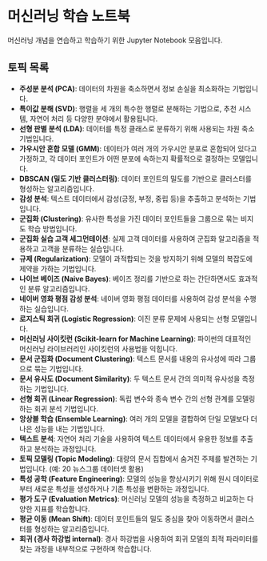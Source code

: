 # 머신러닝 학습 노트북

머신러닝 개념을 연습하고 학습하기 위한 Jupyter Notebook 모음입니다.

## 토픽 목록

* **주성분 분석 (PCA)**: 데이터의 차원을 축소하면서 정보 손실을 최소화하는 기법입니다.
* **특이값 분해 (SVD)**: 행렬을 세 개의 특수한 행렬로 분해하는 기법으로, 추천 시스템, 자연어 처리 등 다양한 분야에서 활용됩니다.
* **선형 판별 분석 (LDA)**: 데이터를 특정 클래스로 분류하기 위해 사용되는 차원 축소 기법입니다.
* **가우시안 혼합 모델 (GMM)**: 데이터가 여러 개의 가우시안 분포로 혼합되어 있다고 가정하고, 각 데이터 포인트가 어떤 분포에 속하는지 확률적으로 결정하는 모델입니다.
* **DBSCAN (밀도 기반 클러스터링)**: 데이터 포인트의 밀도를 기반으로 클러스터를 형성하는 알고리즘입니다.
* **감성 분석**: 텍스트 데이터에서 감성(긍정, 부정, 중립 등)을 추출하고 분석하는 기법입니다.
* **군집화 (Clustering)**: 유사한 특성을 가진 데이터 포인트들을 그룹으로 묶는 비지도 학습 방법입니다.
* **군집화 실습 고객 세그먼테이션**: 실제 고객 데이터를 사용하여 군집화 알고리즘을 적용하고 고객을 분류하는 실습입니다.
* **규제 (Regularization)**: 모델이 과적합되는 것을 방지하기 위해 모델의 복잡도에 제약을 가하는 기법입니다.
* **나이브 베이즈 (Naive Bayes)**: 베이즈 정리를 기반으로 하는 간단하면서도 효과적인 분류 알고리즘입니다.
* **네이버 영화 평점 감성 분석**: 네이버 영화 평점 데이터를 사용하여 감성 분석을 수행하는 실습입니다.
* **로지스틱 회귀 (Logistic Regression)**: 이진 분류 문제에 사용되는 선형 모델입니다.
* **머신러닝 사이킷런 (Scikit-learn for Machine Learning)**: 파이썬의 대표적인 머신러닝 라이브러리인 사이킷런의 사용법을 익힙니다.
* **문서 군집화 (Document Clustering)**: 텍스트 문서를 내용의 유사성에 따라 그룹으로 묶는 기법입니다.
* **문서 유사도 (Document Similarity)**: 두 텍스트 문서 간의 의미적 유사성을 측정하는 기법입니다.
* **선형 회귀 (Linear Regression)**: 독립 변수와 종속 변수 간의 선형 관계를 모델링하는 회귀 분석 기법입니다.
* **앙상블 학습 (Ensemble Learning)**: 여러 개의 모델을 결합하여 단일 모델보다 더 나은 성능을 내는 기법입니다.
* **텍스트 분석**: 자연어 처리 기술을 사용하여 텍스트 데이터에서 유용한 정보를 추출하고 분석하는 과정입니다.
* **토픽 모델링 (Topic Modeling)**: 대량의 문서 집합에서 숨겨진 주제를 발견하는 기법입니다. (예: 20 뉴스그룹 데이터셋 활용)
* **특성 공학 (Feature Engineering)**: 모델의 성능을 향상시키기 위해 원시 데이터로부터 새로운 특성을 생성하거나 기존 특성을 변환하는 과정입니다.
* **평가 도구 (Evaluation Metrics)**: 머신러닝 모델의 성능을 측정하고 비교하는 다양한 지표를 학습합니다.
* **평균 이동 (Mean Shift)**: 데이터 포인트들의 밀도 중심을 찾아 이동하면서 클러스터를 형성하는 알고리즘입니다.
* **회귀 (경사 하강법 internal)**: 경사 하강법을 사용하여 회귀 모델의 최적 파라미터를 찾는 과정을 내부적으로 구현하며 학습합니다.
